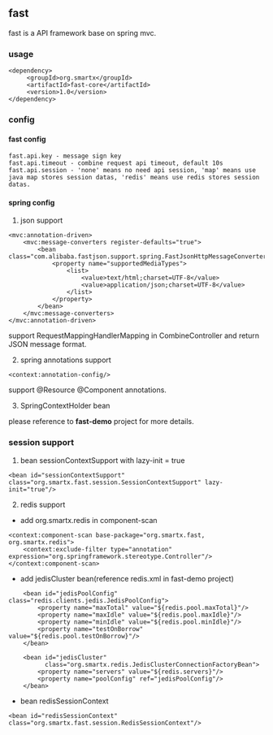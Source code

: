 ## fast
fast is a API framework base on spring mvc.

### usage
```
<dependency>
     <groupId>org.smartx</groupId>
     <artifactId>fast-core</artifactId>
     <version>1.0</version>
</dependency>
```

### config
#### fast config
```
fast.api.key - message sign key
fast.api.timeout - combine request api timeout, default 10s
fast.api.session - 'none' means no need api session, 'map' means use java map stores session datas, 'redis' means use redis stores session datas.
```

#### spring config
1. json support
```
<mvc:annotation-driven>
    <mvc:message-converters register-defaults="true">
        <bean class="com.alibaba.fastjson.support.spring.FastJsonHttpMessageConverter">
            <property name="supportedMediaTypes">
                <list>
                    <value>text/html;charset=UTF-8</value>
                    <value>application/json;charset=UTF-8</value>
                </list>
            </property>
        </bean>
    </mvc:message-converters>
</mvc:annotation-driven>
```
support RequestMappingHandlerMapping in CombineController and return JSON message format.

2. spring annotations support
```
<context:annotation-config/>
```
support @Resource @Component annotations.

3. SpringContextHolder bean

please reference to **fast-demo** project for more details.


### session support
1. bean sessionContextSupport with lazy-init = true
```
<bean id="sessionContextSupport" class="org.smartx.fast.session.SessionContextSupport" lazy-init="true"/>
```
2. redis support
- add org.smartx.redis in component-scan
```
<context:component-scan base-package="org.smartx.fast, org.smartx.redis">
    <context:exclude-filter type="annotation" expression="org.springframework.stereotype.Controller"/>
</context:component-scan>
```
- add jedisCluster bean(reference redis.xml in fast-demo project)
```
    <bean id="jedisPoolConfig" class="redis.clients.jedis.JedisPoolConfig">
        <property name="maxTotal" value="${redis.pool.maxTotal}"/>
        <property name="maxIdle" value="${redis.pool.maxIdle}"/>
        <property name="minIdle" value="${redis.pool.minIdle}"/>
        <property name="testOnBorrow" value="${redis.pool.testOnBorrow}"/>
    </bean>

    <bean id="jedisCluster"
          class="org.smartx.redis.JedisClusterConnectionFactoryBean">
        <property name="servers" value="${redis.servers}"/>
        <property name="poolConfig" ref="jedisPoolConfig"/>
    </bean>
```
- bean redisSessionContext
```
<bean id="redisSessionContext" class="org.smartx.fast.session.RedisSessionContext"/>
```
